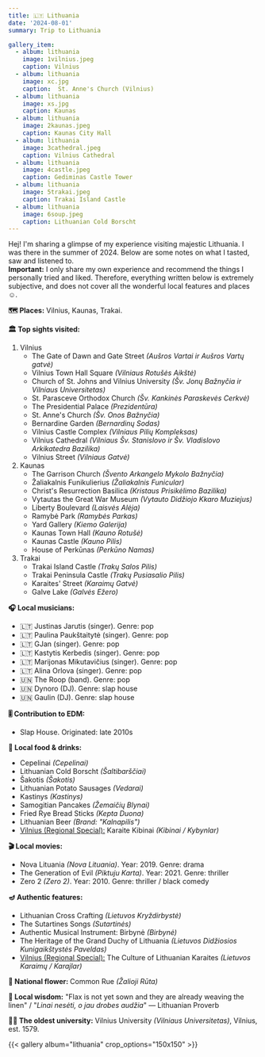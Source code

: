 ```yaml
---
title: 🇱🇹 Lithuania
date: '2024-08-01'
summary: Trip to Lithuania

gallery_item:
  - album: lithuania
    image: 1vilnius.jpeg
    caption: Vilnius
  - album: lithuania
    image: xc.jpg
    caption:  St. Anne's Church (Vilnius)
  - album: lithuania
    image: xs.jpg
    caption: Kaunas 
  - album: lithuania
    image: 2kaunas.jpeg
    caption: Kaunas City Hall
  - album: lithuania
    image: 3cathedral.jpeg
    caption: Vilnius Cathedral
  - album: lithuania
    image: 4castle.jpeg
    caption: Gediminas Castle Tower
  - album: lithuania
    image: 5trakai.jpeg
    caption: Trakai Island Castle
  - album: lithuania
    image: 6soup.jpeg
    caption: Lithuanian Cold Borscht
---
```

Hej! I'm sharing a glimpse of my experience visiting majestic Lithuania. I was there in the summer of 2024. Below are some notes on what I tasted, saw and listened to.<br>
<b>Important:</b> I only share my own experience and recommend the things I personally tried and liked. Therefore, everything written below is extremely subjective, and does not cover all the wonderful local features and places ☺️.

<b>🗺 Places:</b> Vilnius, Kaunas, Trakai.<br>

<b>🏛 Top sights visited: </b>
1. Vilnius
    - The Gate of Dawn and Gate Street <i>(Aušros Vartai ir Aušros Vartų gatvė)</i>
    - Vilnius Town Hall Square <i>(Vilniaus Rotušės Aikštė)</i>
    - Church of St. Johns and Vilnius University <i>(Šv. Jonų Bažnyčia ir Vilniaus Universitetas)</i>
    - St. Parasceve Orthodox Church <i>(Šv. Kankinės Paraskevės Cerkvė)</i>
    - The Presidential Palace <i>(Prezidentūra)</i>
    - St. Anne's Church <i>(Šv. Onos Bažnyčia)</i>
    - Bernardine Garden <i>(Bernardinų Sodas)</i>
    - Vilnius Castle Complex <i>(Vilniaus Pilių Kompleksas)</i>
    - Vilnius Cathedral <i>(Vilniaus Šv. Stanislovo ir Šv. Vladislovo Arkikatedra Bazilika)</i>
    - Vilnius Street <i>(Vilniaus Gatvė)</i>
2. Kaunas
    - The Garrison Church <i>(Švento Arkangelo Mykolo Bažnyčia)</i>
    - Žaliakalnis Funikulierius <i>(Žaliakalnis Funicular)</i>
    - Christ's Resurrection Basilica <i>(Kristaus Prisikėlimo Bazilika)</i>
    - Vytautas the Great War Museum <i>(Vytauto Didžiojo Kkaro Muziejus)</i>
    - Liberty Boulevard <i>(Laisvės Alėja)</i>
    - Ramybė Park <i>(Ramybės Parkas)</i>
    - Yard Gallery <i>(Kiemo Galerija)</i> 
    - Kaunas Town Hall <i>(Kauno Rotušė)</i>
    - Kaunas Castle <i>(Kauno Pilis)</i>
    - House of Perkūnas <i>(Perkūno Namas)</i>
3. Trakai
    - Trakai Island Castle <i>(Trakų Salos Pilis)</i>
    - Trakai Peninsula Castle <i>(Trakų Pusiasalio Pilis)</i>
    - Karaites' Street <i>(Karaimų Gatvė)</i>
    - Galve Lake <i>(Galvės Ežero)</i>
  

<b>🎧 Local musicians: </b>
- 🇱🇹 Justinas Jarutis (singer). Genre: pop
- 🇱🇹 Paulina Paukštaitytė (singer). Genre: pop
- 🇱🇹 GJan (singer). Genre: pop
- 🇱🇹 Kastytis Kerbedis (singer). Genre: pop
- 🇱🇹 Marijonas Mikutavičius (singer). Genre: pop
- 🇱🇹 Alina Orlova (singer). Genre: pop
- 🇺🇳 The Roop (band). Genre: pop
- 🇺🇳 Dynoro (DJ). Genre: slap house
- 🇺🇳 Gaulin (DJ). Genre: slap house

<b>🎚️ Contribution to EDM: </b>
- Slap House. Originated: late 2010s

<b>🥘 Local food & drinks: </b>
- Cepelinai <i>(Cepelinai)</i>
- Lithuanian Cold Borscht <i>(Šaltibarščiai)</i>
- Šakotis <i>(Šakotis)</i>
- Lithuanian Potato Sausages <i>(Vedarai)</i>
- Kastinys <i>(Kastinys)</i>
- Samogitian Pancakes <i>(Žemaičių Blynai)</i>
- Fried Rye Bread Sticks <i>(Kepta Duona)</i>
- Lithuanian Beer <i>(Brand: "Kalnapilis")</i> 
- <u>Vilnius (Regional Special):</u> Karaite Kibinai <i>(Kibinai / Kybynlar)</i>


<b>🎬 Local movies:</b>
- Nova Lituania <i>(Nova Lituania)</i>. Year: 2019. Genre: drama
- The Generation of Evil <i>(Piktuju Karta)</i>. Year: 2021. Genre: thriller
- Zero 2 <i>(Zero 2)</i>. Year: 2010. Genre: thriller / black comedy


<b>🪔 Authentic features:</b>
- Lithuanian Cross Crafting <i>(Lietuvos Kryždirbystė)</i>
- The Sutartines Songs <i>(Sutartinės)</i>
- Authentic Musical Instrument: Birbynė <i>(Birbynė)</i> 
- The Heritage of the Grand Duchy of Lithuania <i>(Lietuvos Didžiosios Kunigaikštystės Paveldas)</i>
- <u>Vilnius (Regional Special):</u> The Culture of Lithuanian Karaites <i>(Lietuvos Karaimų / Karajlar)</i>


<b>💐 National flower: </b> Common Rue <i>(Žalioji Rūta)</i>


<b>🦉 Local wisdom:</b> "Flax is not yet sown and they are already weaving the linen" / "<i>Linai nesėti, o jau drobes audžia</i>" — Lithuanian Proverb


<b>👨‍🎓 The oldest university:</b> Vilnius University <i>(Vilniaus Universitetas)</i>, Vilnius, est. 1579.  


{{< gallery album="lithuania" crop_options="150x150" >}}
   

